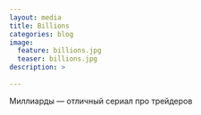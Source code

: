 ```yaml
---
layout: media
title: Billions
categories: blog
image:
  feature: billions.jpg
  teaser: billions.jpg
description: >
  
---
```


Миллиарды — отличный сериал про трейдеров

